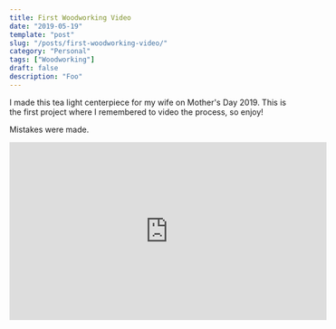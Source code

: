 ```yaml
---
title: First Woodworking Video
date: "2019-05-19"
template: "post"
slug: "/posts/first-woodworking-video/"
category: "Personal"
tags: ["Woodworking"]
draft: false
description: "Foo"
---
```


I made this tea light centerpiece for my wife on Mother's Day 2019. This is the first project where I remembered to video the process, so enjoy!

Mistakes were made.

<iframe width="560" height="315" src="https://www.youtube.com/embed/Yi9f8LpqRvA" frameborder="0" allow="accelerometer; autoplay; encrypted-media; gyroscope; picture-in-picture" allowfullscreen></iframe>